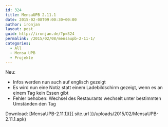 ```yaml
---
id: 324
title: MensaUPB 2.11.1
date: 2015-02-08T09:00:30+00:00
author: ironjan
layout: post
guid: http://ironjan.de/?p=324
permalink: /2015/02/08/mensaupb-2-11-1/
categories:
  - All
  - Mensa UPB
  - Projekte
---
```

Neu:

  * Infos werden nun auch auf englisch gezeigt
  * Es wird nun eine Notiz statt einem Ladebildschirm gezeigt, wenn es an einem Tag kein Essen gibt
  * Fehler behoben: Wechsel des Restaurants wechselt unter bestimmten Umständen den Tag

Download: [MensaUPB-2.11.1]({{ site.url }}/uploads/2015/02/MensaUPB-2.11.1.apk)